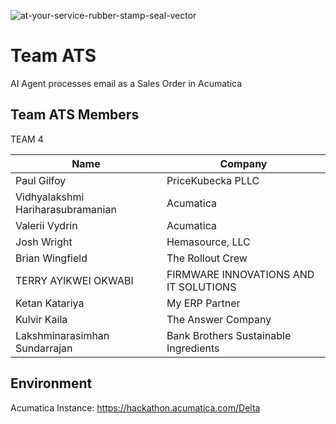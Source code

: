 ![at-your-service-rubber-stamp-seal-vector](https://github.com/user-attachments/assets/d0998f49-4c9f-4fea-b60e-cd0a2b9154d3)

# Team ATS 
AI Agent processes email as a Sales Order in Acumatica

## Team ATS Members
TEAM 4

|Name|Company|
|------------|-----------------|
|Paul Gilfoy|PriceKubecka PLLC|
|Vidhyalakshmi Hariharasubramanian|Acumatica|
|Valerii Vydrin|Acumatica|
|Josh Wright|Hemasource, LLC|
|Brian Wingfield|The Rollout Crew|
|TERRY AYIKWEI OKWABI|FIRMWARE INNOVATIONS AND IT SOLUTIONS|
|Ketan Katariya|My ERP Partner|
|Kulvir Kaila|The Answer Company|
|Lakshminarasimhan Sundarrajan|Bank Brothers Sustainable Ingredients|


## Environment
Acumatica Instance: https://hackathon.acumatica.com/Delta
